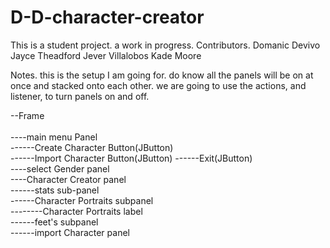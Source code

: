 # D-D-character-creator
This is a student project. a work in progress.
Contributors. 
Domanic Devivo
Jayce Theadford
Jever Villalobos
Kade Moore

Notes.
this is the setup I am going for. do know all the panels will be on at once and stacked onto each other.
we are going to use the actions, and listener, to turn panels on and off.


--Frame <br />  
----main menu Panel<br /> 
------Create Character Button(JButton)<br /> 
------Import Character Button(JButton) 
------Exit(JButton)<br /> 
----select Gender panel<br /> 
----Character Creator panel<br /> 
------stats sub-panel<br /> 
------Character Portraits subpanel<br />
--------Character Portraits label<br /> 
------feet's subpanel<br /> 
------import Character panel<br />  

    
    
  
